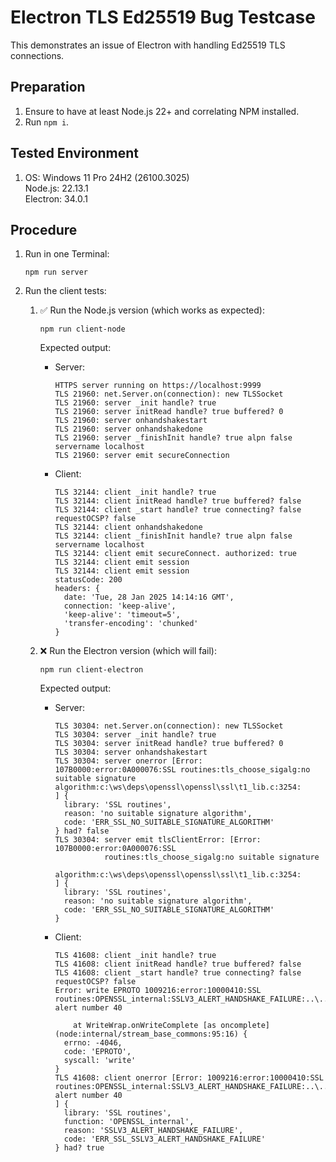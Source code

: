 # Electron TLS Ed25519 Bug Testcase

This demonstrates an issue of Electron with handling Ed25519 TLS connections.

## Preparation

1. Ensure to have at least Node.js 22+ and correlating NPM installed.
2. Run `npm i`.

## Tested Environment

1. OS: Windows 11 Pro 24H2 (26100.3025)<br>
   Node.js: 22.13.1<br>
   Electron: 34.0.1

## Procedure

1. Run in one Terminal:
   ```shell
   npm run server
   ```

2. Run the client tests:

    1. ✅ Run the Node.js version (which works as expected):
       ```shell
       npm run client-node
       ```
       Expected output:
       * Server:
         ```text
         HTTPS server running on https://localhost:9999
         TLS 21960: net.Server.on(connection): new TLSSocket
         TLS 21960: server _init handle? true
         TLS 21960: server initRead handle? true buffered? 0
         TLS 21960: server onhandshakestart
         TLS 21960: server onhandshakedone
         TLS 21960: server _finishInit handle? true alpn false servername localhost
         TLS 21960: server emit secureConnection
         ```
       * Client:
         ```text
         TLS 32144: client _init handle? true
         TLS 32144: client initRead handle? true buffered? false
         TLS 32144: client _start handle? true connecting? false requestOCSP? false
         TLS 32144: client onhandshakedone
         TLS 32144: client _finishInit handle? true alpn false servername localhost
         TLS 32144: client emit secureConnect. authorized: true
         TLS 32144: client emit session
         TLS 32144: client emit session
         statusCode: 200
         headers: {
           date: 'Tue, 28 Jan 2025 14:14:16 GMT',
           connection: 'keep-alive',
           'keep-alive': 'timeout=5',
           'transfer-encoding': 'chunked'
         }
         ```

    2. ❌ Run the Electron version (which will fail):
       ```shell
       npm run client-electron
       ```
       Expected output:
       * Server:
         ```text
         TLS 30304: net.Server.on(connection): new TLSSocket
         TLS 30304: server _init handle? true
         TLS 30304: server initRead handle? true buffered? 0
         TLS 30304: server onhandshakestart
         TLS 30304: server onerror [Error: 107B0000:error:0A000076:SSL routines:tls_choose_sigalg:no suitable signature algorithm:c:\ws\deps\openssl\openssl\ssl\t1_lib.c:3254:
         ] {
           library: 'SSL routines',
           reason: 'no suitable signature algorithm',
           code: 'ERR_SSL_NO_SUITABLE_SIGNATURE_ALGORITHM'
         } had? false
         TLS 30304: server emit tlsClientError: [Error: 107B0000:error:0A000076:SSL 
                    routines:tls_choose_sigalg:no suitable signature 
                               algorithm:c:\ws\deps\openssl\openssl\ssl\t1_lib.c:3254:
         ] {
           library: 'SSL routines',
           reason: 'no suitable signature algorithm',
           code: 'ERR_SSL_NO_SUITABLE_SIGNATURE_ALGORITHM'
         }
         ```
       * Client:
         ```text
         TLS 41608: client _init handle? true
         TLS 41608: client initRead handle? true buffered? false
         TLS 41608: client _start handle? true connecting? false requestOCSP? false
         Error: write EPROTO 1009216:error:10000410:SSL routines:OPENSSL_internal:SSLV3_ALERT_HANDSHAKE_FAILURE:..\..\third_party\boringssl\src\ssl\tls_record.cc:579:SSL alert number 40
         
             at WriteWrap.onWriteComplete [as oncomplete] (node:internal/stream_base_commons:95:16) {
           errno: -4046,
           code: 'EPROTO',
           syscall: 'write'
         }
         TLS 41608: client onerror [Error: 1009216:error:10000410:SSL routines:OPENSSL_internal:SSLV3_ALERT_HANDSHAKE_FAILURE:..\..\third_party\boringssl\src\ssl\tls_record.cc:579:SSL alert number 40
         ] {
           library: 'SSL routines',
           function: 'OPENSSL_internal',
           reason: 'SSLV3_ALERT_HANDSHAKE_FAILURE',
           code: 'ERR_SSL_SSLV3_ALERT_HANDSHAKE_FAILURE'
         } had? true
         ```
